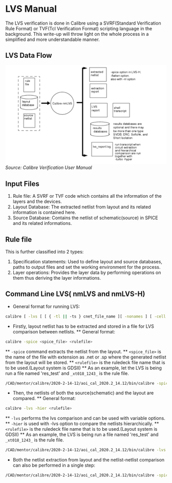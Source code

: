 # LVS Manual
The LVS verification is done in Calibre using a SVRF(Standard Verification Rule Format) or TVF(Tcl Verification Format) scripting language in the background. This write-up will throw light on the whole process in a simplified and more understandable manner.
## LVS Data Flow
![LVS_FLOW](https://github.com/prachi-mrudula/verification/blob/main/LVS/lvs_flow.png)
*Source: Calibre Verification User Manual*
## Input Files
1. Rule file: A SVRF or TVF code which contains all the information of the layers and the devices.
2. Layout Database: The extracted netlist from layout and its related information is contained here.
3. Source Database: Contains the netlist of schematic(source) in SPICE and its related informations.
## Rule file
This is further classified into 2 types: 
1. Specification statements: Used to define layout and source databases, paths to output files and set the working environment for the process. 
2. Layer operations: Provides the layer data by performing operations on them thus deriving the layer informations.
## Command Line LVS( nmLVS and nmLVS-H)
* General format for running LVS:
``` bash
calibre [ -lvs [ [ { -tl || -ts } cnet_file_name ][ -nonames ] [ -cell ][ -dblayers "name1,..." ][ -bpf [ no-extents ] ] [ -nl ] [ -cb ]] || [ -hier [ -automatch || -genhcells[=qs_tcl_file_name] ] || -flatten][ -ixf ] [ -nxf ]] 
```
* Firstly, layout netlist has to be extracted and stored in a file for LVS comparison between netlists.
** General format:
``` bash
calibre -spice <spice_file> <rulefile>
```
** `-spice` command extracts the netlist from the layout.
** `<spice_file>` is the name of the file with extension as .net or .sp where the generated netlist from the layout will be stored.
** `<rulefile>` is the ruledeck file name that is to be used.(Layout system is GDSII)
** As an example, let the LVS is being run a file named 'res_test' and `_xt018_1243_` is the rule file. 
``` bash
/CAD/mentor/calibre/2020-2-14-12/aoi_cal_2020.2_14.12/bin/calibre -spice res_test.net _xt018_1243_
```
* Then, the netlists of both the source(schematic) and the layout are compared.
** General format:
``` bash
calibre -lvs -hier <rulefile>
```
** `-lvs` performs the lvs comparison and can be used with variable options.
** `-hier` is used with -lvs option to compare the netlists hierarchically.
** `<rulefile>` is the ruledeck file name that is to be used.(Layout system is GDSII)
** As an example, the LVS is being run a file named 'res_test' and `_xt018_1243_` is the rule file. 
``` bash
/CAD/mentor/calibre/2020-2-14-12/aoi_cal_2020.2_14.12/bin/calibre -lvs -hier _xt018_1243_
```
* Both the netlist extraction from layout and the netlist-netlist comparison can also be performed in a single step:
``` bash
/CAD/mentor/calibre/2020-2-14-12/aoi_cal_2020.2_14.12/bin/calibre -spice /home/NIS/projects/XT018-19/A0/work/tt18-pmrudula/LVS/res_test.sp -lvs -hier -nowait /home/NIS/projects/XT018-19/A0/work/tt18-pmrudula/LVS/_xt018_1243_
```

